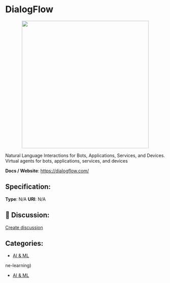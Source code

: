 # DialogFlow
<p align="center">
    <img width="400" src="https://raw.githubusercontent.com/apis-list/apis-list/main/apis/dialogflow/logo_256x256.png" />
</p>

Natural Language Interactions for Bots, Applications, Services, and Devices.  Virtual agents for bots, applications, services, and devices

**Docs / Website**: https://dialogflow.com/

## Specification:
**Type**:  N/A 
**URI**:  N/A 

## 💬 Discussion:
[Create discussion](https://github.com/apis-list/apis-list/discussions/new)

## Categories:
- [AI & ML](https://github.com/apis-list/apis-list#ai-and-ml)



ne-learning)
- [AI & ML](https://github.com/apis-list/apis-list#ai-and-ml)



